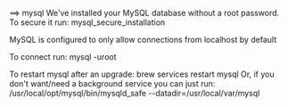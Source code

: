 
==> mysql
We've installed your MySQL database without a root password. To secure it run:
mysql_secure_installation

MySQL is configured to only allow connections from localhost by default

To connect run:
mysql -uroot

To restart mysql after an upgrade:
brew services restart mysql
Or, if you don't want/need a background service you can just run:
/usr/local/opt/mysql/bin/mysqld_safe --datadir=/usr/local/var/mysql
